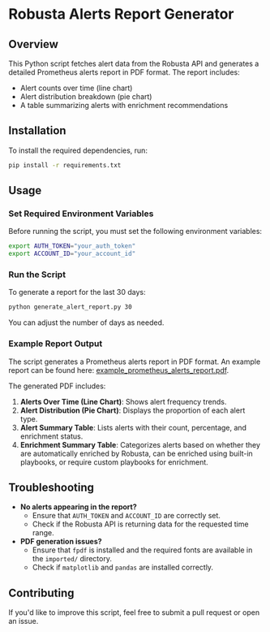 # Robusta Alerts Report Generator

## Overview
This Python script fetches alert data from the Robusta API and generates a detailed Prometheus alerts report in PDF format. The report includes:
- Alert counts over time (line chart)
- Alert distribution breakdown (pie chart)
- A table summarizing alerts with enrichment recommendations

## Installation
To install the required dependencies, run:

```sh
pip install -r requirements.txt
```

## Usage

### Set Required Environment Variables
Before running the script, you must set the following environment variables:

```sh
export AUTH_TOKEN="your_auth_token"
export ACCOUNT_ID="your_account_id"
```

### Run the Script
To generate a report for the last 30 days:

```sh
python generate_alert_report.py 30
```

You can adjust the number of days as needed.

### Example Report Output
The script generates a Prometheus alerts report in PDF format. An example report can be found here: [example_prometheus_alerts_report.pdf](example_prometheus_alerts_report.pdf).

The generated PDF includes:
1. **Alerts Over Time (Line Chart)**: Shows alert frequency trends.
2. **Alert Distribution (Pie Chart)**: Displays the proportion of each alert type.
3. **Alert Summary Table**: Lists alerts with their count, percentage, and enrichment status.
4. **Enrichment Summary Table**: Categorizes alerts based on whether they are automatically enriched by Robusta, can be enriched using built-in playbooks, or require custom playbooks for enrichment.

## Troubleshooting
- **No alerts appearing in the report?**
  - Ensure that `AUTH_TOKEN` and `ACCOUNT_ID` are correctly set.
  - Check if the Robusta API is returning data for the requested time range.
- **PDF generation issues?**
  - Ensure that `fpdf` is installed and the required fonts are available in the `imported/` directory.
  - Check if `matplotlib` and `pandas` are installed correctly.

## Contributing
If you'd like to improve this script, feel free to submit a pull request or open an issue.

